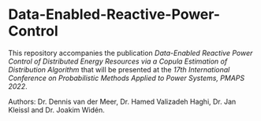 # Data-Enabled-Reactive-Power-Control

This repository accompanies the publication *Data-Enabled Reactive Power Control of Distributed Energy Resources via a Copula Estimation of Distribution Algorithm* that will be presented at the *17th International Conference on Probabilistic Methods Applied to Power Systems, PMAPS 2022*.

Authors: Dr. Dennis van der Meer, Dr. Hamed Valizadeh Haghi, Dr. Jan Kleissl and Dr. Joakim Widén.